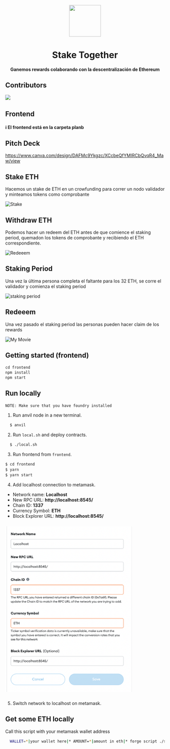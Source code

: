 <h1 align="center">
  <br>
  <img src="https://user-images.githubusercontent.com/12957692/190872812-dd6f2133-4e67-476c-ba04-6b0aa63ecde3.png" height=100 width=100 />
  <br><br>
  Stake Together
  <br>
</h1>
<h4 align="center">Ganemos rewards colaborando con la descentralización de Ethereum</h4>

## Contributors

<img src="https://contrib.rocks/image?repo=nicobevilacqua/StakeTogether-BearBuildersHackathon"/>

## Frontend

#### ℹ️ El frontend está en la carpeta **planb**

## Pitch Deck

https://www.canva.com/design/DAFMc9Ykgzc/XCcbeQfYMIRCbQvqR4_Maw/view

## Stake ETH

Hacemos un stake de ETH en un crowfunding para correr un nodo validador y minteamos tokens como comprobante

![Stake](https://user-images.githubusercontent.com/12957692/190873601-6c7e343c-dc9b-4408-84e4-5b3e1308a5cf.jpg)

## Withdraw ETH

Podemos hacer un redeem del ETH antes de que comience el staking period, quemadon los tokens de comprobante y recibiendo el ETH correspondiente.

![Redeeem](https://user-images.githubusercontent.com/12957692/190873901-c5aa3266-099a-462e-9748-b08995ca212c.jpg)


## Staking Period

Una vez la última persona completa el faltante para los 32 ETH, se corre el validador y comienza el staking period

![staking period](https://user-images.githubusercontent.com/12957692/190874138-b8d7a35d-8f18-4053-9cf6-cea669b59840.jpg)

## Redeeem

Una vez pasado el staking period las personas pueden hacer claim de los rewards

![My Movie](https://user-images.githubusercontent.com/12957692/190874297-77a5fb2d-798f-4fe8-895c-c7a822a7b8dd.jpg)


## Getting started (frontend)

```
cd frontend
npm install
npm start
```


## Run locally

`NOTE: Make sure that you have foundry installed`

1. Run anvil node in a new terminal.
```sh
  $ anvil
```

2. Run `local.sh` and deploy contracts.
```sh
  $ ./local.sh
```

3. Run frontend from ``frontend``.
```sh
$ cd frontend
$ yarn
$ yarn start
```

4. Add localhost connection to metamask.

* Network name: **Localhost**
* New RPC URL: **http://localhost:8545/**
* Chain ID: **1337**
* Currency Symbol: **ETH**
* Block Explorer URL: **http://localhost:8545/**

<img width="400" style="margin: 10px auto;" src="./images/metamask.png" />

5. Switch network to localhost on metamask.


## Get some ETH locally
Call this script with your metamask wallet address
```sh
  WALLET=*|your wallet here|* AMOUNT=*|amount in eth|* forge script ./script/GetEth.s.sol --rpc-url http://127.0.0.1:8545 --private-key 0x2a871d0798f97d79848a013d4936a73bf4cc922c825d33c1cf7073dff6d409c6 --broadcast
```
